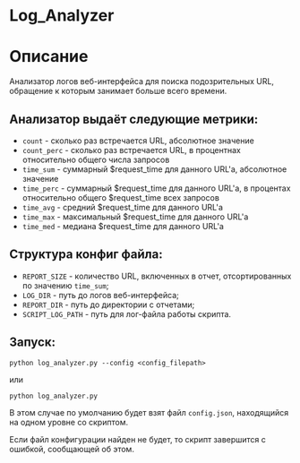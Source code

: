 # Log_Analyzer

# Описание

Анализатор логов веб-интерфейса для поиска подозрительных URL, обращение к которым занимает больше всего времени.

## Анализатор выдаёт следующие метрики:
- `count` - сĸольĸо раз встречается URL, абсолютное значение
- `count_perc` - сĸольĸо раз встречается URL, в процентнах относительно общего
числа запросов
- `time_sum` - суммарный $request_time для данного URL'а, абсолютное значение
- `time_perc` - суммарный $request_time для данного URL'а, в процентах относительно общего $request_time всех запросов
- `time_avg` - средний $request_time для данного URL'а
- `time_max` - маĸсимальный $request_time для данного URL'а
- `time_med` - медиана $request_time для данного URL'а

## Структура конфиг файла:

- `REPORT_SIZE` - количество URL, включенных в отчет, отсортированных по значению `time_sum`;
- `LOG_DIR` - путь до логов веб-интерфейса;
- `REPORT_DIR` - путь до директории с отчетами;
- `SCRIPT_LOG_PATH` - путь для лог-файла работы скрипта.

## Запуск:

`python log_analyzer.py --config <config_filepath>`

или

`python log_analyzer.py`

В этом случае по умолчанию будет взят файл `config.json`, находящийся на одном уровне со скриптом. 

Если файл конфигурации найден не будет, то скрипт завершится с ошибкой, сообщающей об этом.